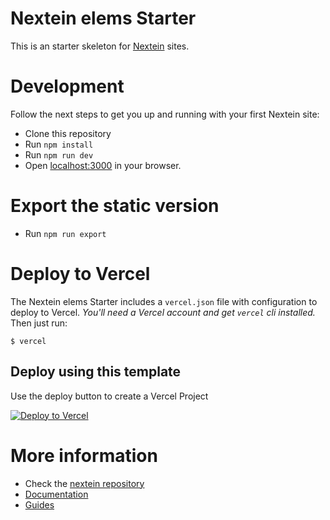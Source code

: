 # Nextein elems Starter

This is an starter skeleton for [Nextein](https://nextein.elmasse.io) sites.

# Development

Follow the next steps to get you up and running with your first Nextein site:

- Clone this repository
- Run `npm install`
- Run `npm run dev`
- Open [localhost:3000](http://localhost:3000) in your browser.

# Export the static version

- Run `npm run export`

# Deploy to Vercel

The Nextein elems Starter includes a `vercel.json` file with configuration to deploy to Vercel. _You'll need a Vercel account and get `vercel` cli installed._ Then just run:

```
$ vercel
```

## Deploy using this template

Use the deploy button to create a Vercel Project

[![Deploy to Vercel](https://vercel.com/button)](https://vercel.com/import/project?template=https://github.com/elmasse/nextein-elems-starter/tree/master)


# More information

- Check the [nextein repository](https://github.com/elmasse/nextein)
- [Documentation](https://nextein.elmasse.io/docs) 
- [Guides](https://nextein.elmasse.io/guides)

